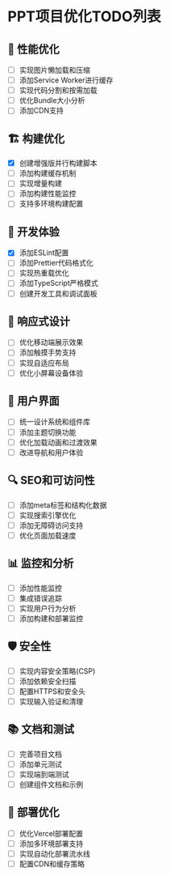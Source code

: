 # PPT项目优化TODO列表

## 🚀 性能优化
- [ ] 实现图片懒加载和压缩
- [ ] 添加Service Worker进行缓存
- [ ] 实现代码分割和按需加载
- [ ] 优化Bundle大小分析
- [ ] 添加CDN支持

## 🏗️ 构建优化  
- [x] 创建增强版并行构建脚本
- [ ] 添加构建缓存机制
- [ ] 实现增量构建
- [ ] 添加构建性能监控
- [ ] 支持多环境构建配置

## 🔧 开发体验
- [x] 添加ESLint配置
- [ ] 添加Prettier代码格式化
- [ ] 实现热重载优化
- [ ] 添加TypeScript严格模式
- [ ] 创建开发工具和调试面板

## 📱 响应式设计
- [ ] 优化移动端展示效果
- [ ] 添加触摸手势支持
- [ ] 实现自适应布局
- [ ] 优化小屏幕设备体验

## 🎨 用户界面
- [ ] 统一设计系统和组件库
- [ ] 添加主题切换功能
- [ ] 优化加载动画和过渡效果
- [ ] 改进导航和用户体验

## 🔍 SEO和可访问性
- [ ] 添加meta标签和结构化数据
- [ ] 实现搜索引擎优化
- [ ] 添加无障碍访问支持
- [ ] 优化页面加载速度

## 📊 监控和分析
- [ ] 添加性能监控
- [ ] 集成错误追踪
- [ ] 实现用户行为分析
- [ ] 添加构建和部署监控

## 🛡️ 安全性
- [ ] 实现内容安全策略(CSP)
- [ ] 添加依赖安全扫描
- [ ] 配置HTTPS和安全头
- [ ] 实现输入验证和清理

## 📚 文档和测试
- [ ] 完善项目文档
- [ ] 添加单元测试
- [ ] 实现端到端测试
- [ ] 创建组件文档和示例

## 🚀 部署优化
- [ ] 优化Vercel部署配置  
- [ ] 添加多环境部署支持
- [ ] 实现自动化部署流水线
- [ ] 配置CDN和缓存策略